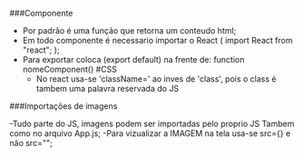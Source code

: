 ###Componente

- Por padrão é uma função que retorna um conteudo html;
- Em todo componente é necessario importar o React ( import React from "react"; );
- Para exportar coloca (export default) na frente de: function nomeComponent()
  #CSS
  - No react usa-se 'className=' ao inves de 'class', pois o class é tambem uma palavra reservada do JS

###Importações de imagens

-Tudo parte do JS, imagens podem ser importadas pelo proprio JS Tambem como no arquivo App.js;
-Para vizualizar a IMAGEM na tela usa-se src={} e não src="";
